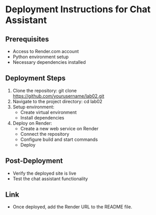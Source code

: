 # Deployment Instructions for Chat Assistant

## Prerequisites
- Access to Render.com account
- Python environment setup
- Necessary dependencies installed

## Deployment Steps
1. Clone the repository:
   git clone https://github.com/yourusername/lab02.git
2. Navigate to the project directory:
   cd lab02
3. Setup environment:
   - Create virtual environment
   - Install dependencies
4. Deploy on Render:
   - Create a new web service on Render
   - Connect the repository
   - Configure build and start commands
   - Deploy

## Post-Deployment
- Verify the deployed site is live
- Test the chat assistant functionality

## Link
- Once deployed, add the Render URL to the README file.